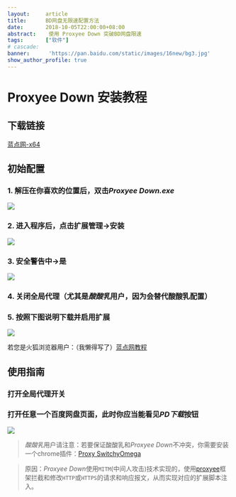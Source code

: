 ```yaml
---
layout:     article
title:      BD网盘无限速配置方法
date:       2018-10-05T22:00:00+08:00
abstract:    使用 Proxyee Down 突破BD网盘限速
tags:       ["软件"]
# cascade:
banner:      'https://pan.baidu.com/static/images/16new/bg3.jpg'
show_author_profile: true
---
```


#   Proxyee Down 安装教程
##  下载链接
[蓝点网-x64](https://dl.lancdn.com/landian/software/Proxyee/Win/Proxyee%20Down.3.03.windows.x64.zip)

##  初始配置
### 1.   解压在你喜欢的位置后，双击*Proxyee Down.exe*

![](https://img.lancdn.com/landian/2018/09/50578-1.png)

### 2.   进入程序后，点击扩展管理->安装

![](https://img.lancdn.com/landian/2018/09/50578-2.png)

### 3.   安全警告中->是

![](https://img.lancdn.com/landian/2018/09/50578-3.png)

### 4.   关闭全局代理（尤其是*酸酸乳*用户，因为会替代酸酸乳配置）

### 5.   按照下图说明下载并启用扩展

![](https://img.lancdn.com/landian/2018/09/50578-4.png)

若您是火狐浏览器用户：（我懒得写了）[蓝点网教程](https://www.landiannews.com/archives/50580.html)

##  使用指南
### 打开全局代理开关

### 打开任意一个百度网盘页面，此时你应当能看见*PD下载*按钮

![](https://img.lancdn.com/landian/2018/09/50578-7.png)

>   *酸酸乳*用户请注意：若要保证酸酸乳和*Proxyee Down*不冲突，你需要安装一个chrome插件：[Proxy SwitchyOmega](https://github.com/proxyee-down-org/proxyee-down/wiki/%E5%AE%89%E8%A3%85%E6%89%A9%E5%B1%95#%E4%BD%BF%E7%94%A8-switchyomega-%E6%8E%A5%E7%AE%A1%E4%BB%A3%E7%90%86)

>   原因：*Proxyee Down*使用`MITM`(中间人攻击)技术实现的，使用[proxyee](https://github.com/monkeyWie/proxyee)框架拦截和修改`HTTP`或`HTTPS`的请求和响应报文，从而实现对应的扩展脚本注入。
